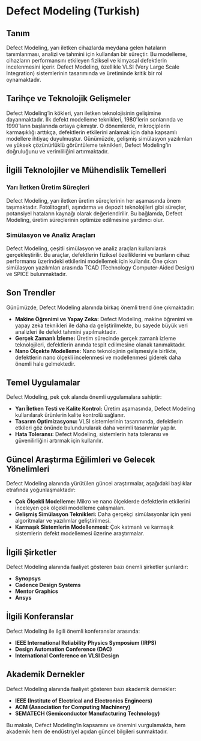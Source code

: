 # Defect Modeling (Turkish)

## Tanım

Defect Modeling, yarı iletken cihazlarda meydana gelen hataların tanımlanması, analizi ve tahmini için kullanılan bir süreçtir. Bu modelleme, cihazların performansını etkileyen fiziksel ve kimyasal defektlerin incelenmesini içerir. Defect Modeling, özellikle VLSI (Very Large Scale Integration) sistemlerinin tasarımında ve üretiminde kritik bir rol oynamaktadır.

## Tarihçe ve Teknolojik Gelişmeler

Defect Modeling’in kökleri, yarı iletken teknolojisinin gelişimine dayanmaktadır. İlk defekt modelleme teknikleri, 1980'lerin sonlarında ve 1990'ların başlarında ortaya çıkmıştır. O dönemlerde, mikroçiplerin karmaşıklığı arttıkça, defektlerin etkilerini anlamak için daha kapsamlı modellere ihtiyaç duyulmuştur. Günümüzde, gelişmiş simülasyon yazılımları ve yüksek çözünürlüklü görüntüleme teknikleri, Defect Modeling’in doğruluğunu ve verimliliğini artırmaktadır.

## İlgili Teknolojiler ve Mühendislik Temelleri

### Yarı İletken Üretim Süreçleri

Defect Modeling, yarı iletken üretim süreçlerinin her aşamasında önem taşımaktadır. Fotolitografi, aşındırma ve depozit teknolojileri gibi süreçler, potansiyel hataların kaynağı olarak değerlendirilir. Bu bağlamda, Defect Modeling, üretim süreçlerinin optimize edilmesine yardımcı olur.

### Simülasyon ve Analiz Araçları

Defect Modeling, çeşitli simülasyon ve analiz araçları kullanılarak gerçekleştirilir. Bu araçlar, defektlerin fiziksel özelliklerini ve bunların cihaz performansı üzerindeki etkilerini modellemek için kullanılır. Öne çıkan simülasyon yazılımları arasında TCAD (Technology Computer-Aided Design) ve SPICE bulunmaktadır.

## Son Trendler

Günümüzde, Defect Modeling alanında birkaç önemli trend öne çıkmaktadır:

- **Makine Öğrenimi ve Yapay Zeka:** Defect Modeling, makine öğrenimi ve yapay zeka teknikleri ile daha da geliştirilmekte, bu sayede büyük veri analizleri ile defekt tahmini yapılmaktadır.
- **Gerçek Zamanlı İzleme:** Üretim sürecinde gerçek zamanlı izleme teknolojileri, defektlerin anında tespit edilmesine olanak tanımaktadır.
- **Nano Ölçekte Modelleme:** Nano teknolojinin gelişmesiyle birlikte, defektlerin nano ölçekli incelenmesi ve modellenmesi giderek daha önemli hale gelmektedir.

## Temel Uygulamalar

Defect Modeling, pek çok alanda önemli uygulamalara sahiptir:

- **Yarı İletken Testi ve Kalite Kontrol:** Üretim aşamasında, Defect Modeling kullanılarak ürünlerin kalite kontrolü sağlanır.
- **Tasarım Optimizasyonu:** VLSI sistemlerinin tasarımında, defektlerin etkileri göz önünde bulundurularak daha verimli tasarımlar yapılır.
- **Hata Toleransı:** Defect Modeling, sistemlerin hata toleransı ve güvenilirliğini artırmak için kullanılır.

## Güncel Araştırma Eğilimleri ve Gelecek Yönelimleri

Defect Modeling alanında yürütülen güncel araştırmalar, aşağıdaki başlıklar etrafında yoğunlaşmaktadır:

- **Çok Ölçekli Modelleme:** Mikro ve nano ölçeklerde defektlerin etkilerini inceleyen çok ölçekli modelleme çalışmaları.
- **Gelişmiş Simülasyon Teknikleri:** Daha gerçekçi simülasyonlar için yeni algoritmalar ve yazılımlar geliştirilmesi.
- **Karmaşık Sistemlerin Modellenmesi:** Çok katmanlı ve karmaşık sistemlerin defekt modellemesi üzerine araştırmalar.

## İlgili Şirketler

Defect Modeling alanında faaliyet gösteren bazı önemli şirketler şunlardır:

- **Synopsys**
- **Cadence Design Systems**
- **Mentor Graphics**
- **Ansys**

## İlgili Konferanslar

Defect Modeling ile ilgili önemli konferanslar arasında:

- **IEEE International Reliability Physics Symposium (IRPS)**
- **Design Automation Conference (DAC)**
- **International Conference on VLSI Design**

## Akademik Dernekler

Defect Modeling alanında faaliyet gösteren bazı akademik dernekler:

- **IEEE (Institute of Electrical and Electronics Engineers)**
- **ACM (Association for Computing Machinery)**
- **SEMATECH (Semiconductor Manufacturing Technology)**

Bu makale, Defect Modeling’in kapsamını ve önemini vurgulamakta, hem akademik hem de endüstriyel açıdan güncel bilgileri sunmaktadır.